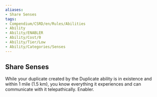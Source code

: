 ```yaml
---
aliases:
- Share Senses
tags:
- Compendium/CSRD/en/Rules/Abilities
- Ability
- Ability/ENABLER
- Ability/Cost/0
- Ability/Tier/Low
- Ability/Categories/Senses
---
```


  
## Share Senses  
While your duplicate created by the Duplicate ability is in existence and within 1 mile (1.5 km), you know everything it experiences and can communicate with it telepathically. Enabler.